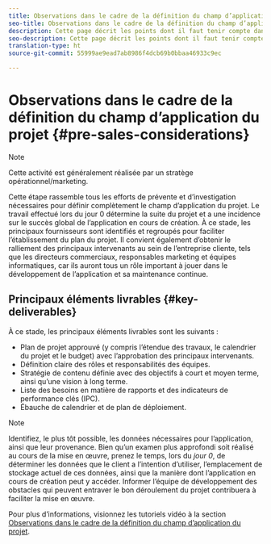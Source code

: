 ```yaml
---
title: Observations dans le cadre de la définition du champ d’application du projet
seo-title: Observations dans le cadre de la définition du champ d’application du projet
description: Cette page décrit les points dont il faut tenir compte dans le cadre de la définition du champ d’application d’un projet
seo-description: Cette page décrit les points dont il faut tenir compte dans le cadre de la définition du champ d’application d’un projet
translation-type: ht
source-git-commit: 55999ae9ead7ab8986f4dcb69b0bbaa46933c9ec

---
```



# Observations dans le cadre de la définition du champ d’application du projet {#pre-sales-considerations}

>[!NOTE]
>
>Cette activité est généralement réalisée par un stratège opérationnel/marketing.

Cette étape rassemble tous les efforts de prévente et d’investigation nécessaires pour définir complètement le champ d’application du projet. Le travail effectué lors du jour 0 détermine la suite du projet et a une incidence sur le succès global de l’application en cours de création.
À ce stade, les principaux fournisseurs sont identifiés et regroupés pour faciliter l’établissement du plan du projet. Il convient également d’obtenir le ralliement des principaux intervenants au sein de l’entreprise cliente, tels que les directeurs commerciaux, responsables marketing et équipes informatiques, car ils auront tous un rôle important à jouer dans le développement de l’application et sa maintenance continue.

## Principaux éléments livrables {#key-deliverables}

À ce stade, les principaux éléments livrables sont les suivants :

* Plan de projet approuvé (y compris l’étendue des travaux, le calendrier du projet et le budget) avec l’approbation des principaux intervenants.
* Définition claire des rôles et responsabilités des équipes.
* Stratégie de contenu définie avec des objectifs à court et moyen terme, ainsi qu’une vision à long terme.
* Liste des besoins en matière de rapports et des indicateurs de performance clés (IPC).
* Ébauche de calendrier et de plan de déploiement.

>[!NOTE]
>
>Identifiez, le plus tôt possible, les données nécessaires pour l’application, ainsi que leur provenance. Bien qu’un examen plus approfondi soit réalisé au cours de la mise en œuvre, prenez le temps, lors du *jour 0*, de déterminer les données que le client a l’intention d’utiliser, l’emplacement de stockage actuel de ces données, ainsi que la manière dont l’application en cours de création peut y accéder. Informer l’équipe de développement des obstacles qui peuvent entraver le bon déroulement du projet contribuera à faciliter la mise en œuvre.

Pour plus d’informations, visionnez les tutoriels vidéo à la section [Observations dans le cadre de la définition du champ d’application du projet](https://helpx.adobe.com/fr/experience-manager/6-5/screens/using/project-considerations.html).
